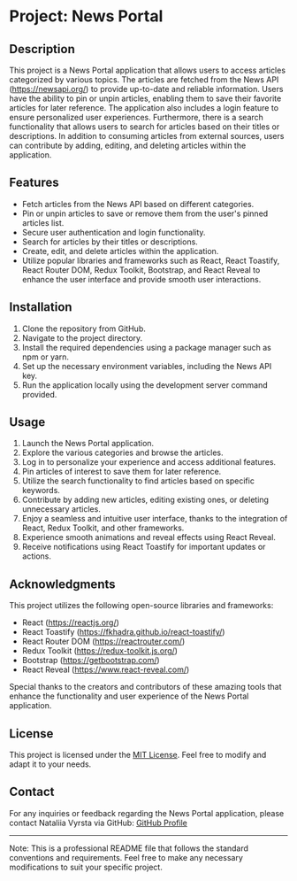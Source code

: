 # Project: News Portal

## Description
This project is a News Portal application that allows users to access articles categorized by various topics. The articles are fetched from the News API (https://newsapi.org/) to provide up-to-date and reliable information. Users have the ability to pin or unpin articles, enabling them to save their favorite articles for later reference. The application also includes a login feature to ensure personalized user experiences. Furthermore, there is a search functionality that allows users to search for articles based on their titles or descriptions. In addition to consuming articles from external sources, users can contribute by adding, editing, and deleting articles within the application.

## Features
- Fetch articles from the News API based on different categories.
- Pin or unpin articles to save or remove them from the user's pinned articles list.
- Secure user authentication and login functionality.
- Search for articles by their titles or descriptions.
- Create, edit, and delete articles within the application.
- Utilize popular libraries and frameworks such as React, React Toastify, React Router DOM, Redux Toolkit, Bootstrap, and React Reveal to enhance the user interface and provide smooth user interactions.

## Installation
1. Clone the repository from GitHub.
2. Navigate to the project directory.
3. Install the required dependencies using a package manager such as npm or yarn.
4. Set up the necessary environment variables, including the News API key.
5. Run the application locally using the development server command provided.

## Usage
1. Launch the News Portal application.
2. Explore the various categories and browse the articles.
3. Log in to personalize your experience and access additional features.
4. Pin articles of interest to save them for later reference.
5. Utilize the search functionality to find articles based on specific keywords.
6. Contribute by adding new articles, editing existing ones, or deleting unnecessary articles.
7. Enjoy a seamless and intuitive user interface, thanks to the integration of React, Redux Toolkit, and other frameworks.
8. Experience smooth animations and reveal effects using React Reveal.
9. Receive notifications using React Toastify for important updates or actions.

## Acknowledgments
This project utilizes the following open-source libraries and frameworks:
- React (https://reactjs.org/)
- React Toastify (https://fkhadra.github.io/react-toastify/)
- React Router DOM (https://reactrouter.com/)
- Redux Toolkit (https://redux-toolkit.js.org/)
- Bootstrap (https://getbootstrap.com/)
- React Reveal (https://www.react-reveal.com/)

Special thanks to the creators and contributors of these amazing tools that enhance the functionality and user experience of the News Portal application.

## License
This project is licensed under the [MIT License](LICENSE). Feel free to modify and adapt it to your needs.

## Contact
For any inquiries or feedback regarding the News Portal application, please contact Nataliia Vyrsta via GitHub: [GitHub Profile](https://github.com/NVyrsta)

---
Note: This is a professional README file that follows the standard conventions and requirements. Feel free to make any necessary modifications to suit your specific project.